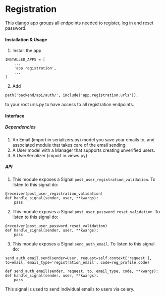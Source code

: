 # Registration
This django app groups all endpoints needed to register, log in and reset password.
#### Installation & Usage
1. Install the app
```
INSTALLED_APPS = [
    ...
    'app.registration',
    ...
]
```
2. Add
 ```
path('backend/api/auth/', include('app.registration.urls')),
``` 
to your root urls.py to have access to all registration endpoints.
#### Interface
##### Dependencies
1. An Email (import in serializers.py) model you save your emails to, and associated module that takes care of the email sending.
2. A User model with a Manager that supports creating unverified users.
3. A UserSerializer (import in views.py)
##### API
1. This module exposes a Signal `post_user_registration_validation`.
To listen to this signal do:
```
@receiver(post_user_registration_validation)
def handle_signal(sender, user, **kwargs):
    pass
```
2. This module exposes a Signal `post_user_password_reset_validation`.
To listen to this signal do:
```
@receiver(post_user_password_reset_validation)
def handle_signal(sender, user, **kwargs):
    pass
```
3. This module exposes a Signal `send_auth_email`.
To listen to this signal do:
```
send_auth_email.send(sender=User, request=self.context['request'], to=email, email_type='registration_email', code=reg_profile.code)

def send_auth_email(sender, request, to, email_type, code, **kwargs):
def handle_signal(sender, user, **kwargs):
    pass
```
This signal is used to send individual emails to users via celery.
